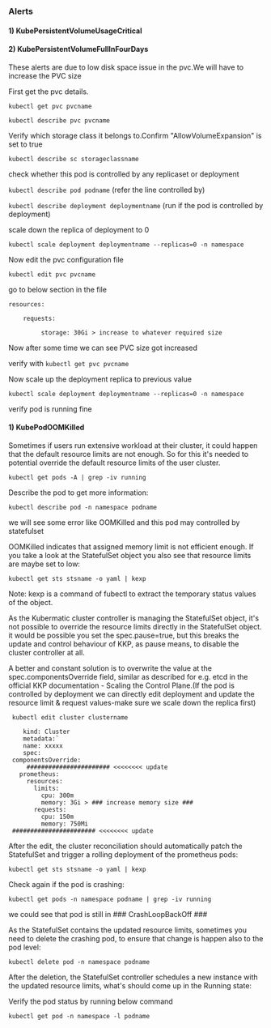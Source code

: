 ### Alerts ###

#### 1) KubePersistentVolumeUsageCritical #####
#### 2) KubePersistentVolumeFullInFourDays #####


These alerts are due to  low disk space issue in the pvc.We will have to increase the PVC size

First get the pvc details.

` kubectl get pvc pvcname `

` kubectl describe pvc pvcname `

Verify which storage class it belongs to.Confirm "AllowVolumeExpansion" is set to true

` kubectl describe sc storageclassname `

check whether this pod is controlled by any replicaset or deployment

` kubectl describe pod podname `   (refer the line controlled by)

` kubectl describe deployment deploymentname ` (run if the pod is controlled by deployment)

scale down the replica of deployment to 0

` kubectl scale deployment deploymentname --replicas=0 -n namespace `

Now edit the pvc configuration file

` kubectl edit pvc pvcname `

go to below section in the file


  ``` 
  resources:
  
      requests:
      
           storage: 30Gi > increase to whatever required size
```
           

Now after some time we can see PVC size got increased

verify with  ` kubectl get pvc pvcname `

Now scale up the deployment replica to previous value

` kubectl scale deployment deploymentname --replicas=0 -n namespace `

verify pod is running fine

#### 1) KubePodOOMKilled #####

Sometimes if users run extensive workload at their cluster, it could happen that the default resource limits are not enough. So for this it's needed to potential override the default resource limits of the user cluster.


`kubectl get pods -A | grep -iv running`


Describe the pod to get more information:

`kubectl describe pod -n namespace podname`

we will see some error like OOMKilled and this pod may controlled by statefulset

OOMKilled indicates that assigned memory limit  is not efficient enough. If you take a look at the StatefulSet object you also see that resource limits are maybe set to low:

`kubectl get sts stsname -o yaml | kexp`

Note: kexp is a command of fubectl to extract the temporary status values of the object.


As the Kubermatic cluster controller is managing the StatefulSet object, it's not possible to override the resource limits directly in the StatefulSet object. it would be possible you set the spec.pause=true, but this breaks the update and control behaviour of KKP, as pause means, to disable the cluster controller at all.

A better and constant solution is to overwrite the value at the spec.componentsOverride field, similar as described for e.g. etcd in the official KKP documentation - Scaling the Control Plane.(If the pod is controlled by deployment we can directly edit deployment and update the resource limit & request values-make sure we scale down the replica first)

` kubectl edit cluster clustername`


 ``` apiVersion: kubermatic.k8s.io/v1
     kind: Cluster
     metadata:`
     name: xxxxx  
     spec:
  componentsOverride:
      ####################### <<<<<<<< update
    prometheus: 
      resources:
        limits:
          cpu: 300m
          memory: 3Gi > ### increase memory size ###
        requests:
          cpu: 150m
          memory: 750Mi
  ####################### <<<<<<<< update
  ```
  
  
After the edit, the cluster reconciliation should automatically patch the StatefulSet and trigger a rolling deployment of the prometheus pods:

`kubectl get sts stsname -o yaml | kexp`

Check again if the pod is crashing:

`kubectl get pods -n namespace podname | grep -iv running`

we could see that pod is still in ### CrashLoopBackOff ###

As the StatefulSet contains the updated resource limits, sometimes you need to delete the crashing pod, to ensure that change is happen also to the pod level:

`kubectl delete pod -n namespace podname`

After the deletion, the StatefulSet controller schedules a new instance with the updated resource limits, what's should come up in the Running state:

Verify the pod status by running below command

`kubectl get pod -n namespace -l podname`

